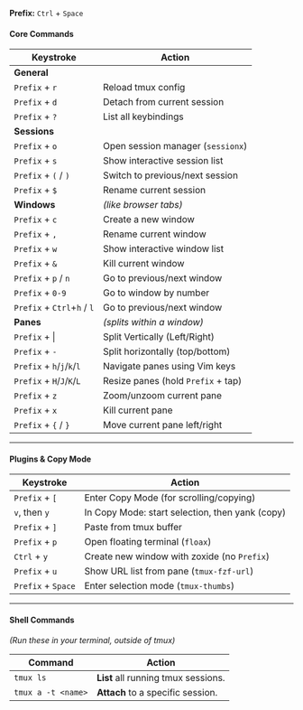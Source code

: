 

**Prefix:** `Ctrl` + `Space`

#### Core Commands

| Keystroke                   | Action                             |
| --------------------------- | ---------------------------------- |
| **General**                 |                                    |
| `Prefix` + `r`              | Reload tmux config                 |
| `Prefix` + `d`              | Detach from current session        |
| `Prefix` + `?`              | List all keybindings               |
| **Sessions**                |                                    |
| `Prefix` + `o`              | Open session manager (`sessionx`)  |
| `Prefix` + `s`              | Show interactive session list      |
| `Prefix` + `(` / `)`        | Switch to previous/next session    |
| `Prefix` + `$`              | Rename current session             |
| **Windows**                 | _(like browser tabs)_              |
| `Prefix` + `c`              | Create a new window                |
| `Prefix` + `,`              | Rename current window              |
| `Prefix` + `w`              | Show interactive window list       |
| `Prefix` + `&`              | Kill current window                |
| `Prefix` + `p` / `n`        | Go to previous/next window         |
| `Prefix` + `0-9`            | Go to window by number             |
| `Prefix` + `Ctrl`+`h` / `l` | Go to previous/next window         |
| **Panes**                   | _(splits within a window)_         |
| `Prefix` + &#124;              | Split Vertically (Left/Right)      |
| `Prefix` + `-`              | Split horizontally (top/bottom)    |
| `Prefix` + `h`/`j`/`k`/`l`  | Navigate panes using Vim keys      |
| `Prefix` + `H`/`J`/`K`/`L`  | Resize panes (hold `Prefix` + tap) |
| `Prefix` + `z`              | Zoom/unzoom current pane           |
| `Prefix` + `x`              | Kill current pane                  |
| `Prefix` + `{` / `}`        | Move current pane left/right       |

---

#### Plugins & Copy Mode

|Keystroke|Action|
|---|---|
|`Prefix` + `[`|Enter Copy Mode (for scrolling/copying)|
|`v`, then `y`|In Copy Mode: start selection, then yank (copy)|
|`Prefix` + `]`|Paste from tmux buffer|
|`Prefix` + `p`|Open floating terminal (`floax`)|
|`Ctrl` + `y`|Create new window with zoxide (no `Prefix`)|
|`Prefix` + `u`|Show URL list from pane (`tmux-fzf-url`)|
|`Prefix` + `Space`|Enter selection mode (`tmux-thumbs`)|

---

#### Shell Commands

_(Run these in your terminal, outside of tmux)_

|Command|Action|
|---|---|
|`tmux ls`|**List** all running tmux sessions.|
|`tmux a -t <name>`|**Attach** to a specific session.|
